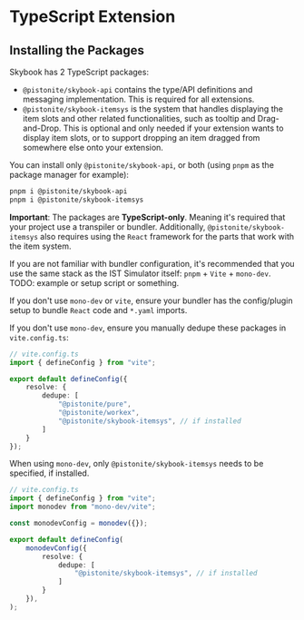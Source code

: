 # TypeScript Extension

## Installing the Packages

Skybook has 2 TypeScript packages:
- `@pistonite/skybook-api` contains the type/API definitions
  and messaging implementation. This is required for all extensions.
- `@pistonite/skybook-itemsys` is the system that handles displaying
  the item slots and other related functionalities, such as tooltip
  and Drag-and-Drop. This is optional and only needed if your extension
  wants to display item slots, or to support dropping an item dragged from
  somewhere else onto your extension.

You can install only `@pistonite/skybook-api`, or both (using `pnpm` as the package
manager for example):

```bash
pnpm i @pistonite/skybook-api
pnpm i @pistonite/skybook-itemsys
```

**Important**: The packages are **TypeScript-only**. Meaning it's required
that your project use a transpiler or bundler. Additionally,
`@pistonite/skybook-itemsys` also requires using the `React` framework for the parts
that work with the item system.

If you are not familiar with bundler configuration, it's recommended
that you use the same stack as the IST Simulator itself: `pnpm` + `Vite` + `mono-dev`.
TODO: example or setup script or something.

If you don't use `mono-dev` or `vite`, ensure your bundler has the config/plugin
setup to bundle `React` code and `*.yaml` imports.

If you don't use `mono-dev`, ensure you manually dedupe these packages
in `vite.config.ts`:

```typescript
// vite.config.ts
import { defineConfig } from "vite";

export default defineConfig({
    resolve: {
        dedupe: [
            "@pistonite/pure",
            "@pistonite/workex",
            "@pistonite/skybook-itemsys", // if installed
        ]
    }
});
```

When using `mono-dev`, only `@pistonite/skybook-itemsys` needs to be specified,
if installed.
```typescript
// vite.config.ts
import { defineConfig } from "vite";
import monodev from "mono-dev/vite";

const monodevConfig = monodev({});

export default defineConfig(
    monodevConfig({
        resolve: {
            dedupe: [
                "@pistonite/skybook-itemsys", // if installed
            ]
        }
    }),
);
```
